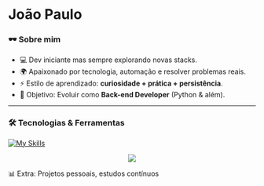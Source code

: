 #  João Paulo  


### 🕶️ Sobre mim  
- 💻 Dev iniciante mas sempre explorando novas stacks.  
- 🌍 Apaixonado por tecnologia, automação e resolver problemas reais.  
- ⚡ Estilo de aprendizado: **curiosidade + prática + persistência**.  
- 🎯 Objetivo: Evoluir como **Back-end Developer** (Python & além).  

---

### 🛠️ Tecnologias & Ferramentas  
 [![My Skills](https://skillicons.dev/icons?i=css,py,js)](https://skillicons.dev)
<p align="center">
  <a href="https://skillicons.dev">
    <img src="https://skillicons.dev/icons?i= vscode" />
  </a>
</p>
📊 Extra: Projetos pessoais, estudos contínuos
